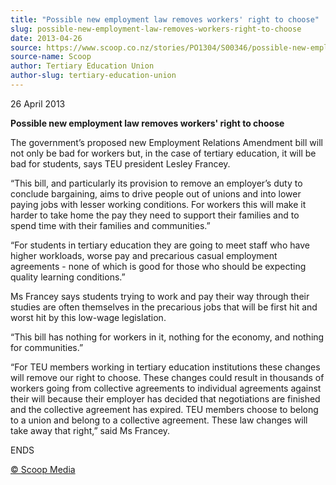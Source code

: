```yaml
---
title: "Possible new employment law removes workers' right to choose"
slug: possible-new-employment-law-removes-workers-right-to-choose
date: 2013-04-26
source: https://www.scoop.co.nz/stories/PO1304/S00346/possible-new-employment-law-removes-workers-right-to-choose.htm
source-name: Scoop
author: Tertiary Education Union
author-slug: tertiary-education-union
---
```


<p>26 April 2013</p>

<p><b>Possible new employment law removes
workers' right to choose</b></p>

<p>The government’s proposed
new Employment Relations Amendment bill will not only be bad
for workers but, in the case of tertiary education, it will
be bad for students, says TEU president Lesley
Francey.</p>

<p>“This bill, and particularly its provision to
remove an employer’s duty to conclude bargaining, aims to
drive people out of unions and into lower paying jobs with
lesser working conditions. For workers this will make it
harder to take home the pay they need to support their
families and to spend time with their families and
communities.”</p>

<p>“For students in tertiary education they
are going to meet staff who have higher workloads, worse pay
and precarious casual employment agreements - none of which
is good for those who should be expecting quality learning
conditions.”</p>

<p>Ms Francey says students trying to work and
pay their way through their studies are often themselves in
the precarious jobs that will be first hit and worst hit by
this low-wage legislation.</p>

<p>“This bill has nothing for
workers in it, nothing for the economy, and nothing for
communities.”</p>

<p>“For TEU members working in tertiary
education institutions these changes will remove our right
to choose. These changes could result in thousands of
workers going from collective agreements to individual
agreements against their will because their employer has
decided that negotiations are finished and the collective
agreement has expired. TEU members choose to belong to a
union and belong to a collective agreement. These law
changes will take away that right,” said Ms
Francey.</p>

<p>ENDS
</p>

<p>
<a href="http://www.scoop.co.nz/about/terms.html" target="_blank"><span>© Scoop Media</span></a>
         </p>
